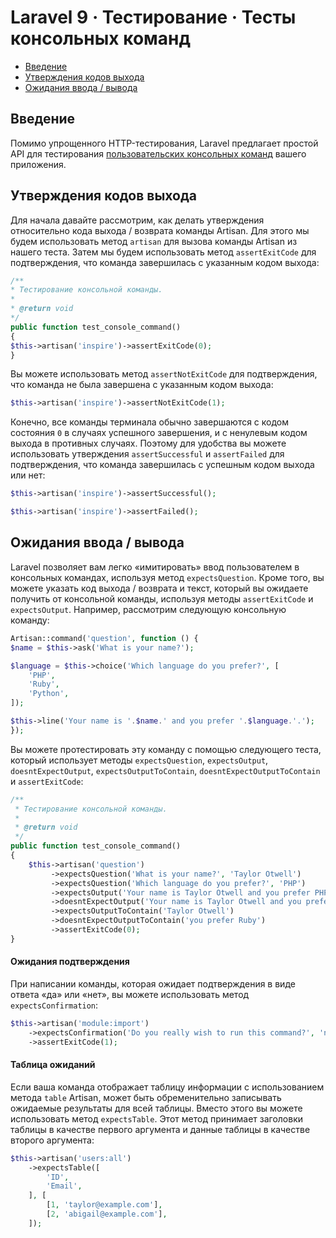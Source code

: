 # Laravel 9 · Тестирование · Тесты консольных команд

- [Введение](#introduction)
- [Утверждения кодов выхода](#success-failure-expectations)
- [Ожидания ввода / вывода](#input-output-expectations)

<a name="introduction"></a>
## Введение

Помимо упрощенного HTTP-тестирования, Laravel предлагает простой API для тестирования [пользовательских консольных команд](artisan.md) вашего приложения.

<a name="success-failure-expectations"></a>
## Утверждения кодов выхода

Для начала давайте рассмотрим, как делать утверждения относительно кода выхода / возврата команды Artisan. Для этого мы будем использовать метод `artisan` для вызова команды Artisan из нашего теста. Затем мы будем использовать метод `assertExitCode` для подтверждения, что команда завершилась с указанным кодом выхода:

```php
/**
* Тестирование консольной команды.
*
* @return void
*/
public function test_console_command()
{
$this->artisan('inspire')->assertExitCode(0);
}
```

Вы можете использовать метод `assertNotExitCode` для подтверждения, что команда не была завершена с указанным кодом выхода:

```php
$this->artisan('inspire')->assertNotExitCode(1);
```

Конечно, все команды терминала обычно завершаются с кодом состояния `0` в случаях успешного завершения, и с ненулевым кодом выхода в противных случаях. Поэтому для удобства вы можете использовать утверждения `assertSuccessful` и `assertFailed` для подтверждения, что команда завершилась с успешным кодом выхода или нет:

```php
$this->artisan('inspire')->assertSuccessful();

$this->artisan('inspire')->assertFailed();
```

<a name="input-output-expectations"></a>
## Ожидания ввода / вывода

Laravel позволяет вам легко «имитировать» ввод пользователем в консольных командах, используя метод `expectsQuestion`. Кроме того, вы можете указать код выхода / возврата и текст, который вы ожидаете получить от консольной команды, используя методы `assertExitCode` и `expectsOutput`. Например, рассмотрим следующую консольную команду:

```php
Artisan::command('question', function () {
$name = $this->ask('What is your name?');

$language = $this->choice('Which language do you prefer?', [
    'PHP',
    'Ruby',
    'Python',
]);

$this->line('Your name is '.$name.' and you prefer '.$language.'.');
});
```

Вы можете протестировать эту команду с помощью следующего теста, который использует методы `expectsQuestion`, `expectsOutput`, `doesntExpectOutput`, `expectsOutputToContain`, `doesntExpectOutputToContain` и `assertExitCode`:

```php
/**
 * Тестирование консольной команды.
 *
 * @return void
 */
public function test_console_command()
{
    $this->artisan('question')
         ->expectsQuestion('What is your name?', 'Taylor Otwell')
         ->expectsQuestion('Which language do you prefer?', 'PHP')
         ->expectsOutput('Your name is Taylor Otwell and you prefer PHP.')
         ->doesntExpectOutput('Your name is Taylor Otwell and you prefer Ruby.')
         ->expectsOutputToContain('Taylor Otwell')
         ->doesntExpectOutputToContain('you prefer Ruby')
         ->assertExitCode(0);
}
```

<a name="confirmation-expectations"></a>
#### Ожидания подтверждения

При написании команды, которая ожидает подтверждения в виде ответа «да» или «нет», вы можете использовать метод `expectsConfirmation`:

```php
$this->artisan('module:import')
    ->expectsConfirmation('Do you really wish to run this command?', 'no')
    ->assertExitCode(1);
```

<a name="table-expectations"></a>
#### Таблица ожиданий

Если ваша команда отображает таблицу информации с использованием метода `table` Artisan, может быть обременительно записывать ожидаемые результаты для всей таблицы. Вместо этого вы можете использовать метод `expectsTable`. Этот метод принимает заголовки таблицы в качестве первого аргумента и данные таблицы в качестве второго аргумента:

```php
$this->artisan('users:all')
    ->expectsTable([
        'ID',
        'Email',
    ], [
        [1, 'taylor@example.com'],
        [2, 'abigail@example.com'],
    ]);
```